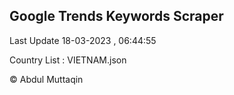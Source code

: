 

## Google Trends Keywords Scraper 
 
Last Update 18-03-2023 , 06:44:55

Country List :
VIETNAM.json



© Abdul Muttaqin 
